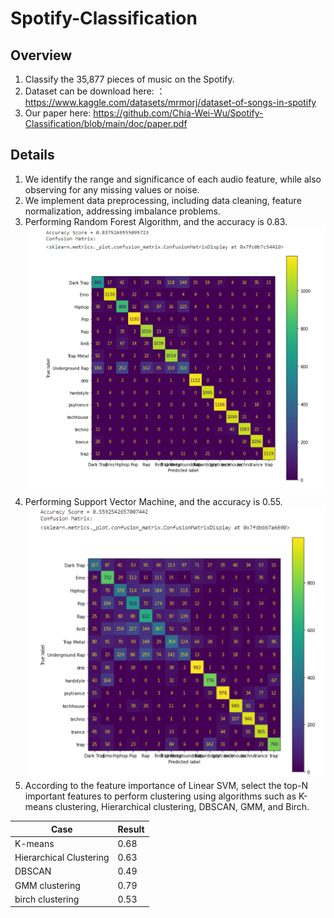 # Spotify-Classification

## Overview
1. Classify the 35,877 pieces of music on the Spotify.
2. Dataset can be download here: ：https://www.kaggle.com/datasets/mrmorj/dataset-of-songs-in-spotify
3. Our paper here: https://github.com/Chia-Wei-Wu/Spotify-Classification/blob/main/doc/paper.pdf 

## Details
1. We identify the range and significance of each audio feature, while also observing for any missing values or noise.
2. We implement data preprocessing, including data cleaning, feature normalization, addressing imbalance problems.
3. Performing Random Forest Algorithm, and the accuracy is 0.83.
![image](images/random_forest.png)
4. Performing Support Vector Machine, and the accuracy is 0.55.
![image](images/SVM.png)
5. According to the feature importance of Linear SVM, select the top-N important features to perform clustering using algorithms such as K-means clustering, Hierarchical clustering, DBSCAN, GMM, and Birch.

|Case|Result|
|-|-|
|K-means|0.68|
|Hierarchical Clustering|0.63|
|DBSCAN|0.49|
|GMM clustering|0.79|
|birch clustering|0.53|
